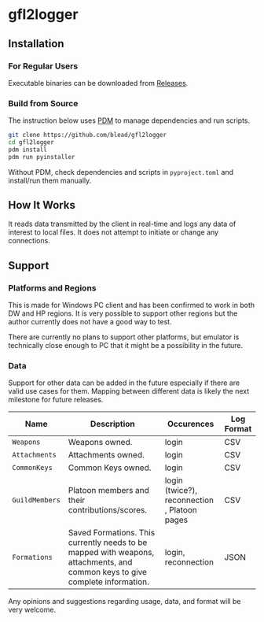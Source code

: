 # gfl2logger

## Installation

### For Regular Users
Executable binaries can be downloaded from [Releases](https://github.com/blead/gfl2logger/releases).

### Build from Source
The instruction below uses [PDM](https://pdm-project.org/en/latest/#installation) to manage dependencies and run scripts.

```sh
git clone https://github.com/blead/gfl2logger
cd gfl2logger
pdm install
pdm run pyinstaller
```

Without PDM, check dependencies and scripts in `pyproject.toml` and install/run them manually.

## How It Works

It reads data transmitted by the client in real-time and logs any data of interest to local files. It does not attempt to initiate or change any connections.

## Support

### Platforms and Regions

This is made for Windows PC client and has been confirmed to work in both DW and HP regions. It is very possible to support other regions but the author currently does not have a good way to test.

There are currently no plans to support other platforms, but emulator is technically close enough to PC that it might be a possibility in the future.

### Data

Support for other data can be added in the future especially if there are valid use cases for them. Mapping between different data is likely the next milestone for future releases.

| Name | Description | Occurences | Log Format |
| --- | --- | --- | --- |
| `Weapons` | Weapons owned. | login | CSV |
| `Attachments` | Attachments owned. | login | CSV |
| `CommonKeys` | Common Keys owned. | login | CSV |
| `GuildMembers` | Platoon members and their contributions/scores. | login (twice?), reconnection , Platoon pages | CSV |
| `Formations` | Saved Formations. This currently needs to be mapped with weapons, attachments, and common keys to give complete information. | login, reconnection | JSON |

Any opinions and suggestions regarding usage, data, and format will be very welcome.
